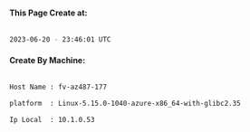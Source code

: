 
   
#### This Page Create at:

```bash

2023-06-20 - 23:46:01 UTC

```

#### Create By Machine:

```bash

Host Name : fv-az487-177

platform  : Linux-5.15.0-1040-azure-x86_64-with-glibc2.35

Ip Local  : 10.1.0.53

```

